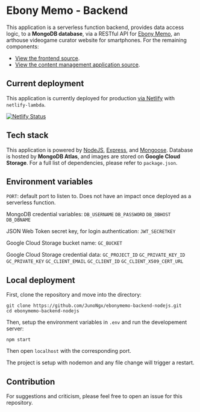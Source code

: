 # Ebony Memo - Backend

This application is a serverless function backend, provides data access logic, to a **MongoDB database**, via a RESTful API for [Ebony Memo](https://ebonymemo.com/), an arthouse videogame curator website for smartphones. For the remaining components:
* [View the frontend source](https://github.com/JunoNgx/ebonymemo-frontend-next).
* [View the content management application source](https://github.com/JunoNgx/ebonymemo-admin-reactjs).

## Current deployment

This application is currently deployed for production [via Netlify](https://scythian-rect-mrt-viking.netlify.app/.netlify/functions/server/) with `netlify-lambda`.

[![Netlify Status](https://api.netlify.com/api/v1/badges/f2478c9d-bb43-4b22-90a3-25144cacc58c/deploy-status)](https://app.netlify.com/sites/scythian-rect-viking/deploys)

## Tech stack

This application is powered by [NodeJS](https://nodejs.org/), [Express](https://expressjs.com/), and [Mongoose](https://mongoosejs.com/). Database is hosted by **MongoDB Atlas**, and images are stored on **Google Cloud Storage**. For a full list of dependencies, please refer to `package.json`.

## Environment variables

`PORT`: default port to listen to. Does not have an impact once deployed as a serverless function.

MongoDB credential variables:
`DB_USERNAME`
`DB_PASSWORD`
`DB_DBHOST`
`DB_DBNAME`

JSON Web Token secret key, for login authentication:
`JWT_SECRETKEY`

Google Cloud Storage bucket name:
`GC_BUCKET`

Google Cloud Storage credential data:
`GC_PROJECT_ID`
`GC_PRIVATE_KEY_ID`
`GC_PRIVATE_KEY`
`GC_CLIENT_EMAIL`
`GC_CLIENT_ID`
`GC_CLIENT_X509_CERT_URL`

## Local deployment

First, clone the repository and move into the directory:
```
git clone https://github.com/JunoNgx/ebonymemo-backend-nodejs.git
cd ebonymemo-backend-nodejs
```
Then, setup the environment variables in `.env` and run the developement server:
```
npm start
```
Then open `localhost` with the corresponding port.

The project is setup with nodemon and any file change will trigger a restart.

## Contribution

For suggestions and  criticism, please feel free to open an issue for this repository.